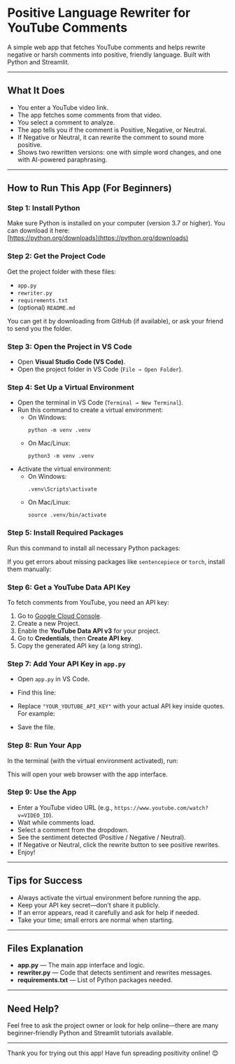 # Positive Language Rewriter for YouTube Comments

A simple web app that fetches YouTube comments and helps rewrite negative or harsh comments into positive, friendly language. Built with Python and Streamlit.

---

## What It Does

- You enter a YouTube video link.
- The app fetches some comments from that video.
- You select a comment to analyze.
- The app tells you if the comment is Positive, Negative, or Neutral.
- If Negative or Neutral, it can rewrite the comment to sound more positive.
- Shows two rewritten versions: one with simple word changes, and one with AI-powered paraphrasing.

---

## How to Run This App (For Beginners)

### Step 1: Install Python

Make sure Python is installed on your computer (version 3.7 or higher). You can download it here:  
[https://python.org/downloads](https://python.org/downloads)

### Step 2: Get the Project Code

Get the project folder with these files:  
- `app.py`  
- `rewriter.py`  
- `requirements.txt`  
- (optional) `README.md`

You can get it by downloading from GitHub (if available), or ask your friend to send you the folder.

### Step 3: Open the Project in VS Code

- Open **Visual Studio Code (VS Code)**.
- Open the project folder in VS Code (`File → Open Folder`).

### Step 4: Set Up a Virtual Environment

- Open the terminal in VS Code (`Terminal → New Terminal`).
- Run this command to create a virtual environment:
  - On Windows:
    ```
    python -m venv .venv
    ```
  - On Mac/Linux:
    ```
    python3 -m venv .venv
    ```
- Activate the virtual environment:
  - On Windows:
    ```
    .venv\Scripts\activate
    ```
  - On Mac/Linux:
    ```
    source .venv/bin/activate
    ```

### Step 5: Install Required Packages

Run this command to install all necessary Python packages:


If you get errors about missing packages like `sentencepiece` or `torch`, install them manually:


### Step 6: Get a YouTube Data API Key

To fetch comments from YouTube, you need an API key:

1. Go to [Google Cloud Console](https://console.cloud.google.com).
2. Create a new Project.
3. Enable the **YouTube Data API v3** for your project.
4. Go to **Credentials**, then **Create API key**.
5. Copy the generated API key (a long string).

### Step 7: Add Your API Key in `app.py`

- Open `app.py` in VS Code.
- Find this line:


- Replace `"YOUR_YOUTUBE_API_KEY"` with your actual API key inside quotes. For example:


- Save the file.

### Step 8: Run Your App

In the terminal (with the virtual environment activated), run:


This will open your web browser with the app interface.

### Step 9: Use the App

- Enter a YouTube video URL (e.g., `https://www.youtube.com/watch?v=VIDEO_ID`).
- Wait while comments load.
- Select a comment from the dropdown.
- See the sentiment detected (Positive / Negative / Neutral).
- If Negative or Neutral, click the rewrite button to see positive rewrites.
- Enjoy!

---

## Tips for Success

- Always activate the virtual environment before running the app.
- Keep your API key secret—don’t share it publicly.
- If an error appears, read it carefully and ask for help if needed.
- Take your time; small errors are normal when starting.

---

## Files Explanation

- **app.py** — The main app interface and logic.
- **rewriter.py** — Code that detects sentiment and rewrites messages.
- **requirements.txt** — List of Python packages needed.

---

## Need Help?

Feel free to ask the project owner or look for help online—there are many beginner-friendly Python and Streamlit tutorials available.

---

Thank you for trying out this app! Have fun spreading positivity online! 😊
